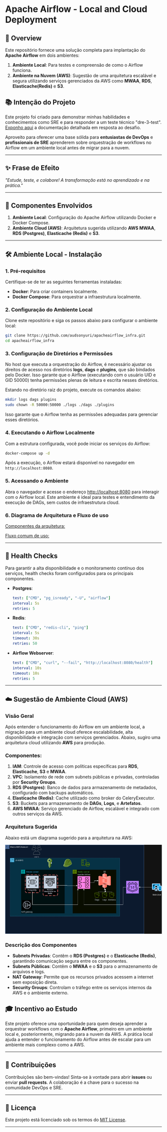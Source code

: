 # Apache Airflow - Local and Cloud Deployment

## 🚀 Overview

Este repositório fornece uma solução completa para implantação do **Apache Airflow** em dois ambientes:
1. **Ambiente Local**: Para testes e compreensão de como o Airflow funciona.
2. **Ambiente na Nuvem (AWS)**: Sugestão de uma arquitetura escalável e segura utilizando serviços gerenciados da AWS como **MWAA**, **RDS**, **Elasticache(Redis)** e **S3**.

## 📚 Intenção do Projeto

Este projeto foi criado para demonstrar minhas habilidades e conhecimentos como SRE e para responder a um teste técnico "dre-3-test".
[Exponho aqui](/dev_files/Projeto_Data_Reliability_Engineer_Teste_Tecnico_AudsonYuriFRozendo.pdf) a documentação detalhada em resposta ao desafio.

Aproveito para oferecer uma base sólida para **entusiastas de DevOps** e **profissionais de SRE** aprenderem sobre orquestração de workflows no Airflow em um ambiente local antes de migrar para a nuvem. 

---

## ✨ Frase de Efeito

_"Estude, teste, e colabore! A transformação está no aprendizado e na prática."_  

---

## 📂 Componentes Envolvidos

1. **Ambiente Local**: Configuração do Apache Airflow utilizando Docker e Docker Compose.
2. **Ambiente Cloud (AWS)**: Arquitetura sugerida utilizando **AWS MWAA**, **RDS (Postgres)**, **Elasticache (Redis)** e **S3**.

---

## 🛠️ Ambiente Local - Instalação

### 1. Pré-requisitos

Certifique-se de ter as seguintes ferramentas instaladas:
- **Docker**: Para criar containers localmente.
- **Docker Compose**: Para orquestrar a infraestrutura localmente.

### 2. Configuração do Ambiente Local

Clone este repositório e siga os passos abaixo para configurar o ambiente local:

```bash
git clone https://github.com/audsonyuri/apacheairflow_infra.git
cd apacheairflow_infra
```

### 3. Configuração de Diretórios e Permissões

No host que executa a orquestração do Airflow, é necessário ajustar os direitos de acesso nos diretórios **logs**, **dags** e **plugins**, que são bindados pelo Docker. Isso garante que o Airflow (executando com o usuário UID e GID 50000) tenha permissões plenas de leitura e escrita nesses diretórios.

Estando no diretório raiz do projeto, execute os comandos abaixo:

```bash
mkdir logs dags plugins
sudo chown -R 50000:50000 ./logs ./dags ./plugins
```

Isso garante que o Airflow tenha as permissões adequadas para gerenciar esses diretórios.

### 4. Executando o Airflow Localmente

Com a estrutura configurada, você pode iniciar os serviços do Airflow:

```bash
docker-compose up -d
```

Após a execução, o Airflow estará disponível no navegador em `http://localhost:8080`.

### 5. Acessando o Ambiente

Abra o navegador e acesse o endereço [http://localhost:8080](http://localhost:8080) para interagir com o Airflow local. Este ambiente é ideal para testes e entendimento da execução de DAGs, sem custos de infraestrutura cloud.

### 6. Diagrama de Arquitetura e Fluxo de uso

[Componentes da arquitetura:](/dev_files/airflow-components.png)


[Fluxo comum de uso:](/dev_files/airflow-sequence.png)

---

## 🚦 Health Checks

Para garantir a alta disponibilidade e o monitoramento contínuo dos serviços, health checks foram configurados para os principais componentes.

- **Postgres**:
  ```yaml
  test: ["CMD", "pg_isready", "-U", "airflow"]
  interval: 5s
  retries: 5
  ```

- **Redis**:
  ```yaml
  test: ["CMD", "redis-cli", "ping"]
  interval: 5s
  timeout: 30s
  retries: 50
  ```

- **Airflow Webserver**:
  ```yaml
  test: ["CMD", "curl", "--fail", "http://localhost:8080/health"]
  interval: 10s
  timeout: 10s
  retries: 5
  ```

---

## ☁️ Sugestão de Ambiente Cloud (AWS)

### Visão Geral

Após entender o funcionamento do Airflow em um ambiente local, a migração para um ambiente cloud oferece escalabilidade, alta disponibilidade e integração com serviços gerenciados. Abaixo, sugiro uma arquitetura cloud utilizando **AWS** para produção.


### Componentes:

1. **IAM**: Controle de acesso com políticas específicas para **RDS**, **Elasticache**, **S3** e **MWAA**.
2. **VPC**: Isolamento de rede com subnets públicas e privadas, controladas por **Security Groups**.
3. **RDS (Postgres)**: Banco de dados para armazenamento de metadados, configurado com backups automáticos.
4. **Elasticache (Redis)**: Cache utilizado como broker do CeleryExecutor.
5. **S3**: Buckets para armazenamento de **DAGs**, **Logs**, e **Artefatos**.
6. **AWS MWAA**: Serviço gerenciado de Airflow, escalável e integrado com outros serviços da AWS.

### Arquitetura Sugerida

Abaixo está um diagrama sugerido para a arquitetura na AWS:

![AWS Architecture](/dev_files/AWS_Simple_Architecture.png)

### Descrição dos Componentes

- **Subnets Privadas**: Contêm o **RDS (Postgres)** e o **Elasticache (Redis)**, garantindo comunicação segura entre os componentes.
- **Subnets Públicas**: Contêm o **MWAA** e o **S3** para o armazenamento de arquivos e logs.
- **NAT Gateway**: Permite que os recursos privados acessem a internet sem exposição direta.
- **Security Groups**: Controlam o tráfego entre os serviços internos da AWS e o ambiente externo.


## 🎓 Incentivo ao Estudo

Este projeto oferece uma oportunidade para quem deseja aprender a orquestrar workflows com o **Apache Airflow**, primeiro em um ambiente local e, posteriormente, migrando para a nuvem da AWS. A prática local ajuda a entender o funcionamento do Airflow antes de escalar para um ambiente mais complexo como a AWS.

---

## 🤝 Contribuições

Contribuições são bem-vindas! Sinta-se à vontade para abrir **issues** ou enviar **pull requests**. A colaboração é a chave para o sucesso na comunidade DevOps e SRE.

---

## 📜 Licença

Este projeto está licenciado sob os termos do [MIT License](LICENSE).

---